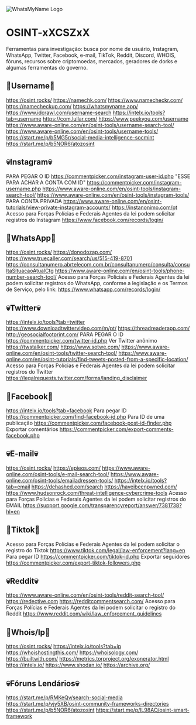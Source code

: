 ![WhatsMyName Logo](https://raw.githubusercontent.com/WebBreacher/WhatsMyName/main/whatsmyname.png)
# OSINT-xXCSZxX
Ferramentas para investigação: busca por nome de usuário, Instagram, WhatsApp, Twitter, Facebook, e-mail, TikTok, Reddit, Discord, WHOIS, fóruns, recursos sobre criptomoedas, mercados, geradores de dorks e algumas ferramentas do governo.

## 🧌Username🧌
https://osint.rocks/
https://namechk.com/
https://www.namecheckr.com/
https://namecheckup.com/
https://whatsmyname.app/
https://www.idcrawl.com/username-search
https://intelx.io/tools?tab=username
https://com.lullar.com/
https://www.peekyou.com/username
https://www.aware-online.com/en/osint-tools/username-search-tool/
https://www.aware-online.com/en/osint-tools/username-tools/
https://start.me/p/b5MG5r/social-media-intelligence-socmint
https://start.me/p/b5NOR6/atozosint

## 💀Instagram💀
PARA PEGAR O ID https://commentpicker.com/instagram-user-id.php
"ESSE PARA ACHAR A CONTA COM ID" https://commentpicker.com/instagram-username.php
https://www.aware-online.com/en/osint-tools/instagram-search-tool/
https://www.aware-online.com/en/osint-tools/instagram-tools/
PARA CONTA PRIVADA https://www.aware-online.com/en/osint-tutorials/view-private-instagram-accounts/
https://instanonimo.com/pt
Acesso para Forças Polícias e Federais Agentes da lei podem solicitar registros do Instagram 
https://www.facebook.com/records/login/

## 🧌WhatsApp🧌
https://osint.rocks/
https://donodozap.com/
https://www.truecaller.com/search/us/515-419-8701
https://consultanumero.abrtelecom.com.br/consultanumero/consulta/consultaSituacaoAtualCtg
https://www.aware-online.com/en/osint-tools/phone-number-search-tool/
Acesso para Forças Policiais e Federais
Agentes da lei podem solicitar registros do WhatsApp, conforme a legislação e os Termos de Serviço, pelo link:
https://www.whatsapp.com/records/login/

## 💀Twitter💀
https://intelx.io/tools?tab=twitter
https://www.downloadtwittervideo.com/m/pt/
https://threadreaderapp.com/
http://geosocialfootprint.com/
PARA PEGAR O ID
https://commentpicker.com/twitter-id.php
Ver Twitter anônimo 
https://twstalker.com/
https://www.sotwe.com/
https://www.aware-online.com/en/osint-tools/twitter-search-tool/
https://www.aware-online.com/en/osint-tutorials/find-tweets-posted-from-a-specific-location/
Acesso para Forças Polícias e Federais Agentes da lei podem solicitar registros do Twitter https://legalrequests.twitter.com/forms/landing_disclaimer

## 🧌Facebook🧌
https://intelx.io/tools?tab=facebook
Para pegar ID
https://commentpicker.com/find-facebook-id.php
Para ID de uma publicação https://commentpicker.com/facebook-post-id-finder.php
Exportar comentários 
https://commentpicker.com/export-comments-facebook.php

## 💀E-mail💀
https://osint.rocks/
https://epieos.com/
https://www.aware-online.com/osint-tools/e-mail-search-tool/
https://www.aware-online.com/osint-tools/emailadressen-tools/
https://intelx.io/tools?tab=email
https://dehashed.com/search
https://haveibeenpwned.com/
https://www.hudsonrock.com/threat-intelligence-cybercrime-tools
Acesso para Forças Polícias e Federais Agentes da lei podem solicitar registros do EMAIL https://support.google.com/transparencyreport/answer/7381738?hl=en

## 🧌Tiktok🧌
Acesso para Forças Polícias e Federais Agentes da lei podem solicitar o registro do Tiktok 
https://www.tiktok.com/legal/law-enforcement?lang=en
Para pegar ID
https://commentpicker.com/tiktok-id.php
Exportar seguidores https://commentpicker.com/export-tiktok-followers.php

## 💀Reddit💀
https://www.aware-online.com/en/osint-tools/reddit-search-tool/
https://redective.com
https://redditcommentsearch.com/
Acesso para Forças Polícias e Federais Agentes da lei podem solicitar o registro do Reddit https://www.reddit.com/wiki/law_enforcement_guidelines

## 🧌Whois/Ip🧌
https://osint.rocks/
https://intelx.io/tools?tab=ip
https://whoishostingthis.com/
https://whoisology.com/
https://builtwith.com/
https://metrics.torproject.org/exonerator.html
https://intelx.io/
https://www.shodan.io/
https://archive.org/

## 💀Fóruns Lendários💀
https://start.me/p/RMKeQv/search-social-media
https://start.me/p/vjy5XB/osint-community-frameworks-directories
https://start.me/p/b5NOR6/atozosint
https://start.me/p/lL98AO/osint-smart-framework
